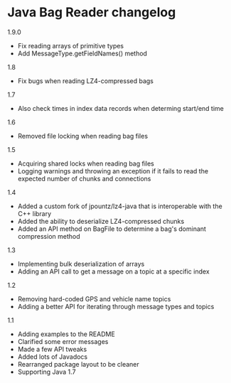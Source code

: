 # Java Bag Reader changelog

1.9.0

- Fix reading arrays of primitive types
- Add MessageType.getFieldNames() method

1.8

- Fix bugs when reading LZ4-compressed bags

1.7

- Also check times in index data records when determing start/end time

1.6

- Removed file locking when reading bag files

1.5

- Acquiring shared locks when reading bag files
- Logging warnings and throwing an exception if it fails to read the expected number of chunks and connections

1.4

- Added a custom fork of jpountz/lz4-java that is interoperable with the C++ library
- Added the ability to deserialize LZ4-compressed chunks
- Added an API method on BagFile to determine a bag's dominant compression method

1.3

- Implementing bulk deserialization of arrays
- Adding an API call to get a message on a topic at a specific index

1.2

- Removing hard-coded GPS and vehicle name topics
- Adding a better API for iterating through message types and topics

1.1

- Adding examples to the README
- Clarified some error messages
- Made a few API tweaks
- Added lots of Javadocs
- Rearranged package layout to be cleaner
- Supporting Java 1.7

